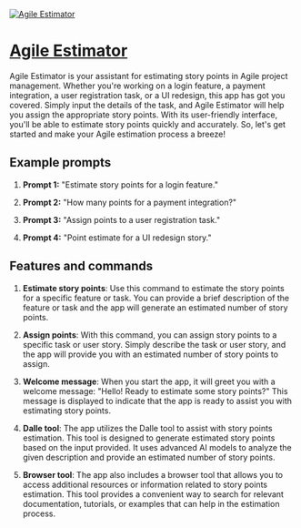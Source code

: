 [![Agile Estimator](https://files.oaiusercontent.com/file-POkk9lyBsr32FlF769zjhE2e?se=2123-10-18T04%3A45%3A04Z&sp=r&sv=2021-08-06&sr=b&rscc=max-age%3D31536000%2C%20immutable&rscd=attachment%3B%20filename%3Dacf07ebe-88c2-40fa-97b3-e02fc1fd546f.png&sig=EZBBbH/w%2BYZ6fqjgOcMtuqw9jqPDOrc46b6HcpeeuT8%3D)](https://chat.openai.com/g/g-ON1B554F7-agile-estimator)

# [Agile Estimator](https://chat.openai.com/g/g-ON1B554F7-agile-estimator)

Agile Estimator is your assistant for estimating story points in Agile project management. Whether you're working on a login feature, a payment integration, a user registration task, or a UI redesign, this app has got you covered. Simply input the details of the task, and Agile Estimator will help you assign the appropriate story points. With its user-friendly interface, you'll be able to estimate story points quickly and accurately. So, let's get started and make your Agile estimation process a breeze!

## Example prompts

1. **Prompt 1:** "Estimate story points for a login feature."

2. **Prompt 2:** "How many points for a payment integration?"

3. **Prompt 3:** "Assign points to a user registration task."

4. **Prompt 4:** "Point estimate for a UI redesign story."

## Features and commands

1. **Estimate story points**: Use this command to estimate the story points for a specific feature or task. You can provide a brief description of the feature or task and the app will generate an estimated number of story points.

2. **Assign points**: With this command, you can assign story points to a specific task or user story. Simply describe the task or user story, and the app will provide you with an estimated number of story points to assign.

3. **Welcome message**: When you start the app, it will greet you with a welcome message: "Hello! Ready to estimate some story points?" This message is displayed to indicate that the app is ready to assist you with estimating story points.

4. **Dalle tool**: The app utilizes the Dalle tool to assist with story points estimation. This tool is designed to generate estimated story points based on the input provided. It uses advanced AI models to analyze the given description and provide an estimated number of story points.

5. **Browser tool**: The app also includes a browser tool that allows you to access additional resources or information related to story points estimation. This tool provides a convenient way to search for relevant documentation, tutorials, or examples that can help in the estimation process.